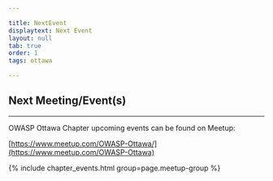 ```yaml
---

title: NextEvent
displaytext: Next Event
layout: null
tab: true
order: 1
tags: ottawa

---
```


## Next Meeting/Event(s)

[//]: # (Comment: When updating the next event info also update the homepage)


---
OWASP Ottawa Chapter upcoming events can be found on Meetup:

[https://www.meetup.com/OWASP-Ottawa/](https://www.meetup.com/OWASP-Ottawa)


{% include chapter_events.html group=page.meetup-group %}
